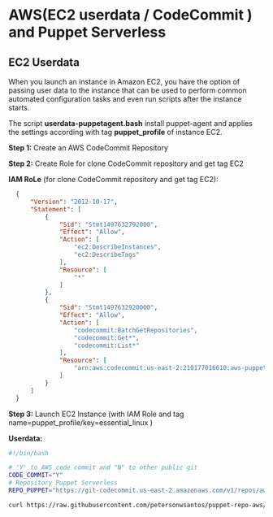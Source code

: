 AWS(EC2 userdata / CodeCommit ) and Puppet Serverless  
======================================================

EC2 Userdata
---------------
When you launch an instance in Amazon EC2, you have the option of passing user data to the instance that can be used to perform common automated configuration tasks and even run scripts after the instance starts. 

The script **userdata-puppetagent.bash** install puppet-agent and applies the settings according with tag **puppet_profile** of  instance EC2.


**Step 1:** Create an AWS CodeCommit Repository

**Step 2:** Create Role for clone CodeCommit repository and get tag EC2

  **IAM RoLe**   (for clone CodeCommit repository and get tag EC2):
  ```json
    {
        "Version": "2012-10-17",
        "Statement": [
            {
                "Sid": "Stmt1497632792000",
                "Effect": "Allow",
                "Action": [
                    "ec2:DescribeInstances",
                    "ec2:DescribeTags"
                ],
                "Resource": [
                    "*"
                ]
            },
            {
                "Sid": "Stmt1497632920000",
                "Effect": "Allow",
                "Action": [
                    "codecommit:BatchGetRepositories",
                    "codecommit:Get*",
                    "codecommit:List*"
                ],
                "Resource": [
                    "arn:aws:codecommit:us-east-2:210177016610:aws-puppet-masterless-distribuited"
                ]
            }
        ]
    }
  ```
**Step 3:**  Launch EC2 Instance (with IAM Role and tag  name=puppet_profile/key=essential_linux ) 

  **Userdata:** 
  ```bash
  #!/bin/bash 

  # 'Y' to AWS code commit and "N" to other public git
  CODE_COMMIT="Y"
  # Repository Puppet Serverless
  REPO_PUPPET="https://git-codecommit.us-east-2.amazonaws.com/v1/repos/aws-puppet-masterless-distribuited" 

  curl https://raw.githubusercontent.com/petersonwsantos/puppet-repo-aws/master/userdata-puppetagent.bash | bash -s -- $CODE_COMMIT $REPO_PUPPET
  ```

